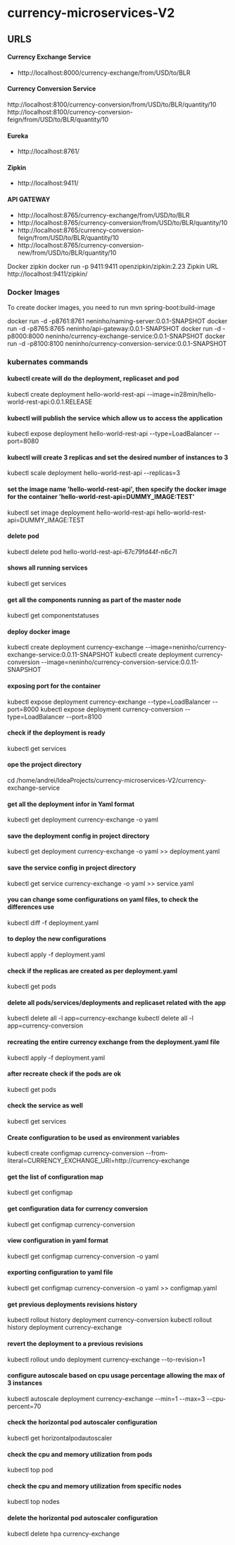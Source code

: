 # currency-microservices-V2

## URLS

#### Currency Exchange Service
- http://localhost:8000/currency-exchange/from/USD/to/BLR

#### Currency Conversion Service
  http://localhost:8100/currency-conversion/from/USD/to/BLR/quantity/10
  http://localhost:8100/currency-conversion-feign/from/USD/to/BLR/quantity/10
  
#### Eureka
- http://localhost:8761/

#### Zipkin
- http://localhost:9411/

#### API GATEWAY
- http://localhost:8765/currency-exchange/from/USD/to/BLR
- http://localhost:8765/currency-conversion/from/USD/to/BLR/quantity/10
- http://localhost:8765/currency-conversion-feign/from/USD/to/BLR/quantity/10
- http://localhost:8765/currency-conversion-new/from/USD/to/BLR/quantity/10


Docker zipkin
docker run -p 9411:9411 openzipkin/zipkin:2.23
Zipkin URL
http://localhost:9411/zipkin/

### Docker Images
To create docker images, you need to run mvn spring-boot:build-image

docker run -d -p8761:8761 neninho/naming-server:0.0.1-SNAPSHOT
docker run -d -p8765:8765 neninho/api-gateway:0.0.1-SNAPSHOT
docker run -d -p8000:8000 neninho/currency-exchange-service:0.0.1-SNAPSHOT
docker run -d -p8100:8100 neninho/currency-conversion-service:0.0.1-SNAPSHOT


### kubernates commands


#### kubectl create will do the deployment, replicaset and pod  
kubectl create deployment hello-world-rest-api --image=in28min/hello-world-rest-api:0.0.1.RELEASE
#### kubectl will publish the service which allow us to access the application
kubectl expose deployment hello-world-rest-api --type=LoadBalancer --port=8080
#### kubectl will create 3 replicas and set the desired number of instances to 3
kubectl scale deployment hello-world-rest-api --replicas=3
#### set the image name 'hello-world-rest-api', then specify the docker image for the container 'hello-world-rest-api=DUMMY_IMAGE:TEST'
kubectl set image deployment hello-world-rest-api hello-world-rest-api=DUMMY_IMAGE:TEST
#### delete pod
kubectl delete pod hello-world-rest-api-67c79fd44f-n6c7l
#### shows all running services
kubectl get services
#### get all the components running as part of the master node
kubectl get componentstatuses

#### deploy docker image
kubectl create deployment currency-exchange --image=neninho/currency-exchange-service:0.0.11-SNAPSHOT
kubectl create deployment currency-conversion --image=neninho/currency-conversion-service:0.0.11-SNAPSHOT
#### exposing port for the container
kubectl expose deployment currency-exchange --type=LoadBalancer --port=8000
kubectl expose deployment currency-conversion --type=LoadBalancer --port=8100
#### check if the deployment is ready
kubectl get services

#### ope the project directory
cd /home/andrei/IdeaProjects/currency-microservices-V2/currency-exchange-service
#### get all the deployment infor in Yaml format
kubectl get deployment currency-exchange -o yaml
#### save the deployment config in project directory
kubectl get deployment currency-exchange -o yaml >> deployment.yaml
#### save the service config in project directory
kubectl get service currency-exchange -o yaml >> service.yaml
#### you can change some configurations on yaml files, to check the differences use
kubectl diff -f deployment.yaml
#### to deploy the new configurations
kubectl apply -f deployment.yaml
#### check if the replicas are created as per deployment.yaml
kubectl get pods
#### delete all pods/services/deployments and replicaset related with the app
kubectl delete all -l app=currency-exchange
kubectl delete all -l app=currency-conversion
#### recreating the entire currency exchange from the deployment.yaml file 
kubectl apply -f deployment.yaml
#### after recreate check if the pods are ok
kubectl get pods
#### check the service as well
kubectl get services
#### Create configuration to be used as environment variables
kubectl create configmap currency-conversion --from-literal=CURRENCY_EXCHANGE_URI=http://currency-exchange
#### get the list of configuration map  
kubectl get configmap
#### get configuration data for currency conversion
kubectl get configmap currency-conversion
#### view configuration in yaml format
kubectl get configmap currency-conversion -o yaml
#### exporting configuration to yaml file
kubectl get configmap currency-conversion -o yaml >> configmap.yaml
#### get previous deployments revisions history
kubectl rollout history deployment currency-conversion
kubectl rollout history deployment currency-exchange
#### revert the deployment to a previous revisions
kubectl rollout undo deployment currency-exchange --to-revision=1
#### configure autoscale based on cpu usage percentage allowing the max of 3 instances
kubectl autoscale deployment currency-exchange --min=1 --max=3 --cpu-percent=70
#### check the horizontal pod autoscaler configuration
kubectl get horizontalpodautoscaler
#### check the cpu and memory utilization from pods
kubectl top pod
#### check the cpu and memory utilization from specific nodes
kubectl top nodes
#### delete the horizontal pod autoscaler configuration
kubectl delete hpa currency-exchange